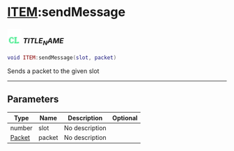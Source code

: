 # [ITEM](../item/README.md):sendMessage

### <img src="../../.gitbook/assets/client.png" width="32" height="32" /> $TITLE_NAME$

```lua
void ITEM:sendMessage(slot, packet)
```

Sends a packet to the given slot<br>

-----------------
## Parameters

| Type   | Name | Description | Optional |
| ------ | ---- | ----------- | -------: |
| number | slot | No description |  |
| [Packet](../packet/README.md) | packet | No description |  |

